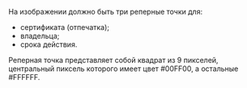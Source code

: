 На изображении должно быть три реперные точки для:
- сертификата (отпечатка);
- владельца;
- срока действия.     

Реперная точка представляет собой квадрат из 9 пикселей, центральный пиксель которого имеет цвет #00FF00, а остальные #FFFFFF.
